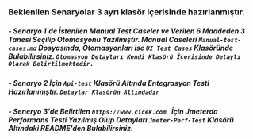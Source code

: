 ### Beklenilen Senaryolar 3 ayrı klasör içerisinde hazırlanmıştır.
##### - Senaryo 1'de İstenilen Manual Test Caseler ve Verilen 6 Maddeden 3 Tanesi Seçilip Otomasyonu Yazılmıştır. Manual Caseleri `Manual-test-cases.md` Dosyasında, Otomasyonları ise `UI Test Cases` Klasöründe Bulabilirsiniz. `Otomasyon Detayları Kendi Klasörü İçerisinde Detaylı Olarak Belirtilmektedir.`
##### - Senaryo 2 İçin `Api-test` Klasörü Altında Entegrasyon Testi Hazırlanmıştır. `Detaylar Klasörün Altındadır`
##### - Seneryo 3'de Belirtilen `https://www.cicek.com ` İçin Jmeterda Performans Testi Yazılmış Olup Detayları `Jmeter-Perf-Test` Klasörü Altındaki README'den Bulabilirsiniz.
